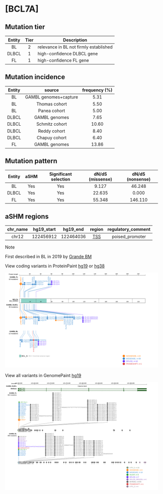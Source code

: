 # [BCL7A]

## Mutation tier

|Entity|Tier|Description                           |
|:------:|:----:|--------------------------------------|
|BL    |2   |relevance in BL not firmly established|
|DLBCL |1   |high-confidence DLBCL gene            |
|FL    |1   |high-confidence FL gene               |
## Mutation incidence

|Entity|source               |frequency (%)|
|:------:|:---------------------:|:-------------:|
|BL    |GAMBL genomes+capture| 5.31        |
|BL    |Thomas cohort        | 5.50        |
|BL    |Panea cohort         | 5.00        |
|DLBCL |GAMBL genomes        | 7.65        |
|DLBCL |Schmitz cohort       |10.60        |
|DLBCL |Reddy cohort         | 8.40        |
|DLBCL |Chapuy cohort        | 6.40        |
|FL    |GAMBL genomes        |13.86        |

## Mutation pattern

|Entity|aSHM|Significant selection|dN/dS (missense)|dN/dS (nonsense)|
|:------:|:----:|:---------------------:|:----------------:|:----------------:|
|BL    |Yes |Yes                  | 9.127          | 46.248         |
|DLBCL |Yes |Yes                  |22.635          |  0.000         |
|FL    |Yes |Yes                  |55.348          |146.110         |

## aSHM regions

|chr_name|hg19_start|hg19_end |region                                                                                      |regulatory_comment|
|:--------:|:----------:|:---------:|:--------------------------------------------------------------------------------------------:|:------------------:|
|chr12   |122456912 |122464036|[TSS](https://genome.ucsc.edu/s/rdmorin/GAMBL%20hg19?position=chr12%3A122456912%2D122464036)|poised_promoter   |

> [!NOTE]
> First described in BL in 2019 by [Grande BM](https://pubmed.ncbi.nlm.nih.gov/30617194)

View coding variants in ProteinPaint [hg19](https://www.bcgsc.ca/downloads/morinlab/GAMBL/test/genes/BCL7A_protein.html)  or [hg38](https://www.bcgsc.ca/downloads/morinlab/GAMBL/test/genes/BCL7A_protein_hg38.html)

![image](images/proteinpaint/BCL7A_NM_020993.svg)

View all variants in GenomePaint [hg19](https://www.bcgsc.ca/downloads/morinlab/GAMBL/test/genes/BCL7A.html)

![image](images/proteinpaint/BCL7A.svg)
